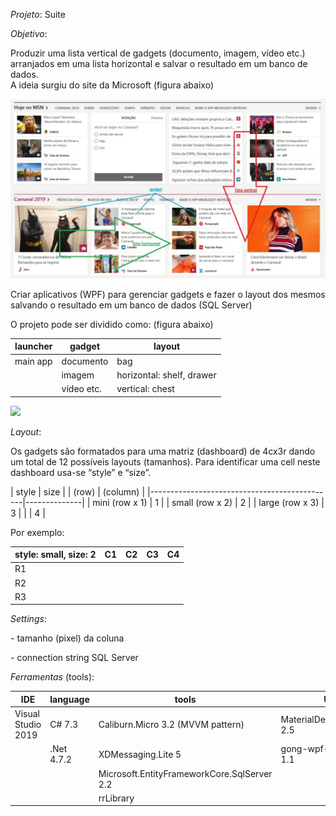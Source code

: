 *Projeto*: Suite

*Objetivo*:

Produzir uma lista vertical de gadgets (documento, imagem, vídeo etc.)
arranjados em uma lista horizontal e salvar o resultado em um banco de dados.  
A ideia surgiu do site da Microsoft (figura abaixo)

![](Docs/media/7c689849a72d1a01c953d89168f87a52.jpg)

Criar aplicativos (WPF) para gerenciar gadgets e fazer o layout dos mesmos
salvando o resultado em um banco de dados (SQL Server)

O projeto pode ser dividido como: (figura abaixo)

| launcher | gadget                    | layout                                      |
|----------|---------------------------|---------------------------------------------|
| main app | documento                 | bag                                         |
|          | imagem                    | horizontal: shelf, drawer                   |
|          | vídeo etc.                | vertical: chest                             |

![](Docs/media/7695eb22e9276ac47ea0326af237b6cb.jpg)

*Layout*:

Os gadgets são formatados para uma matriz (dashboard) de 4cx3r dando um total de
12 possíveis layouts (tamanhos). Para identificar uma cell neste dashboard
usa-se “style” e “size”.

| style                                        | size         |
| (row)                                        | (column)     |
|----------------------------------------------|--------------|
| mini (row x 1)                               | 1            |
| small (row x 2)                              | 2            |
| large (row x 3)                              | 3            |
|                                              | 4            |

Por exemplo:

| style: small, size: 2 | C1 | C2 | C3 | C4 |
|-----------------------|----|----|----|----|
| R1                    |    |    |    |    |
| R2                    |    |    |    |    |
| R3                    |    |    |    |    |

*Settings*:

\- tamanho (pixel) da coluna

\- connection string SQL Server

*Ferramentas* (tools):

| IDE                | language          | tools                                                                                                   | UI                                            |
|--------------------|-------------------|---------------------------------------------------------------------------------------------------------|-----------------------------------------------|
| Visual Studio 2019 | C\# 7.3           | Caliburn.Micro 3.2 (MVVM pattern)                                                                       | MaterialDesignThemes 2.5                      |
|                    | .Net 4.7.2        | XDMessaging.Lite 5                                                                                      | gong-wpf-dragdrop 1.1                         |
|                    |                   | Microsoft.EntityFrameworkCore.SqlServer 2.2                                                             |                                               |
|                    |                   | rrLibrary                                                                                               |                                               |

